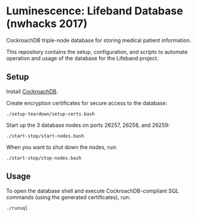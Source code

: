 # Luminescence: Lifeband Database (nwhacks 2017)

CockroachDB triple-node database for storing medical patient information.

This repository contains the setup, configuration, and scripts to automate operation and usage of the database for the Lifeband project.

## Setup

Install [CockroachDB](https://www.cockroachlabs.com/).

Create encryption certificates for secure access to the database:
```
./setup-teardown/setup-certs.bash
```

Start up the 3 database nodes on ports 26257, 26258, and 26259:
```
./start-stop/start-nodes.bash
```

When you want to shut down the nodes, run:
```
./start-stop/stop-nodes.bash
```

## Usage

To open the database shell and execute CockroachDB-compliant SQL commands (using the generated certificates), run:
```
./runsql
```
